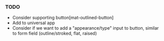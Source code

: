 ### TODO
- Consider supporting button[mat-outlined-button]
- Add to universal app
- Consider if we want to add a "appearance/type" input to button, similar to form field (outline/stroked, flat, raised)
